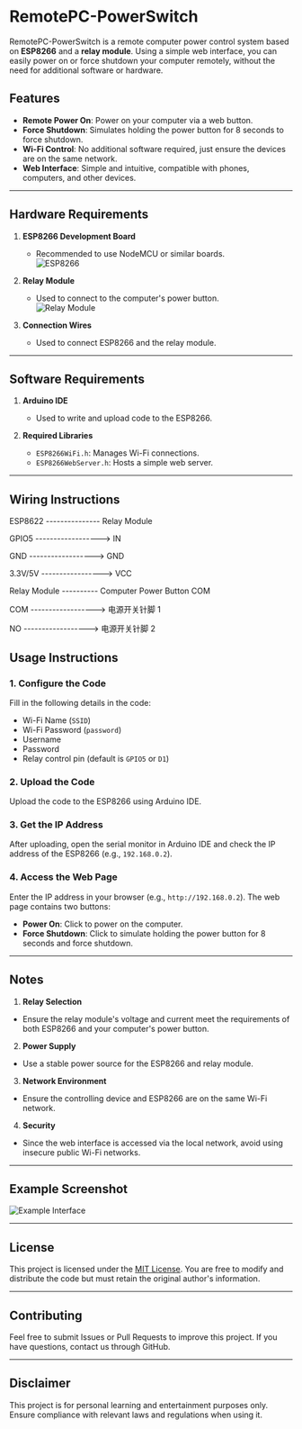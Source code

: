 # RemotePC-PowerSwitch

RemotePC-PowerSwitch is a remote computer power control system based on **ESP8266** and a **relay module**. Using a simple web interface, you can easily power on or force shutdown your computer remotely, without the need for additional software or hardware.

## Features

- **Remote Power On**: Power on your computer via a web button.
- **Force Shutdown**: Simulates holding the power button for 8 seconds to force shutdown.
- **Wi-Fi Control**: No additional software required, just ensure the devices are on the same network.
- **Web Interface**: Simple and intuitive, compatible with phones, computers, and other devices.

---

## Hardware Requirements

1. **ESP8266 Development Board**  
   - Recommended to use NodeMCU or similar boards.  
   ![ESP8266](https://github.com/user-attachments/assets/fd63ad78-fb9a-44b4-b057-d744a0c9a279)

2. **Relay Module**  
   - Used to connect to the computer's power button.  
   ![Relay Module](https://github.com/user-attachments/assets/698747f6-98be-438e-9361-abb92bf2468d)

3. **Connection Wires**  
   - Used to connect ESP8266 and the relay module.

---

## Software Requirements

1. **Arduino IDE**  
   - Used to write and upload code to the ESP8266.

2. **Required Libraries**  
   - `ESP8266WiFi.h`: Manages Wi-Fi connections.
   - `ESP8266WebServer.h`: Hosts a simple web server.

---

## Wiring Instructions


  ESP8622 --------------- Relay Module
  
  GPIO5  ------------------>   IN
  
  GND    ------------------>   GND
  
  3.3V/5V ----------------->   VCC
 
Relay Module ---------- Computer Power Button COM

COM ------------------> 电源开关针脚 1

NO  ------------------> 电源开关针脚 2

## Usage Instructions

### 1. Configure the Code
Fill in the following details in the code:
- Wi-Fi Name (`SSID`)
- Wi-Fi Password (`password`)
- Username
- Password
- Relay control pin (default is `GPIO5` or `D1`)

### 2. Upload the Code
Upload the code to the ESP8266 using Arduino IDE.

### 3. Get the IP Address
After uploading, open the serial monitor in Arduino IDE and check the IP address of the ESP8266 (e.g., `192.168.0.2`).

### 4. Access the Web Page
Enter the IP address in your browser (e.g., `http://192.168.0.2`). The web page contains two buttons:
- **Power On**: Click to power on the computer.
- **Force Shutdown**: Click to simulate holding the power button for 8 seconds and force shutdown.

---

## Notes

1. **Relay Selection**  
 - Ensure the relay module's voltage and current meet the requirements of both ESP8266 and your computer's power button.

2. **Power Supply**  
 - Use a stable power source for the ESP8266 and relay module.

3. **Network Environment**  
 - Ensure the controlling device and ESP8266 are on the same Wi-Fi network.

4. **Security**  
 - Since the web interface is accessed via the local network, avoid using insecure public Wi-Fi networks.

---

## Example Screenshot

![Example Interface](https://github.com/user-attachments/assets/92aa72c8-5d27-47e5-bafe-b7fc8cebc421)

---

## License

This project is licensed under the [MIT License](LICENSE). You are free to modify and distribute the code but must retain the original author's information.

---

## Contributing

Feel free to submit Issues or Pull Requests to improve this project. If you have questions, contact us through GitHub.

---

## Disclaimer

This project is for personal learning and entertainment purposes only. Ensure compliance with relevant laws and regulations when using it.
